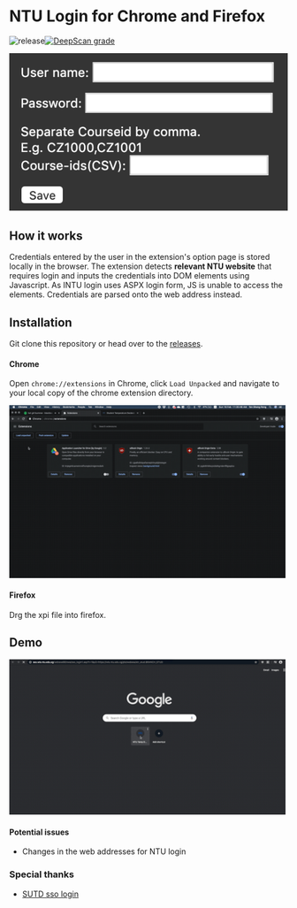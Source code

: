 # NTU Login for Chrome and Firefox

![release](https://img.shields.io/github/v/release/tanshengrong/NTU-login-extension)[![DeepScan grade](https://deepscan.io/api/teams/8036/projects/10182/branches/137010/badge/grade.svg)](https://deepscan.io/dashboard#view=project&tid=8036&pid=10182&bid=137010)

![options](./assets/options.png)

## How it works

Credentials entered by the user in the extension's option page is stored locally in the browser. The extension detects **relevant NTU website** that requires login and inputs the credentials into DOM elements using Javascript. As INTU login uses ASPX login form, JS is unable to access the elements. Credentials are parsed onto the web address instead.

## Installation

Git clone this repository or head over to the [releases](https://github.com/TanShengRong/NTU-login-extension/releases/). 

#### Chrome

Open `chrome://extensions` in Chrome, click `Load Unpacked` and navigate to your local copy of the chrome extension directory.

<img src="./assets/add_extension.gif" alt="add_extension" width="500"/>

#### Firefox

Drg the xpi file into firefox. 

## Demo

<img src="./assets/login_demo.gif" alt="login_demo" width="500" />

#### Potential issues

- Changes in the web addresses for NTU login

### Special thanks

- [SUTD sso login](https://github.com/joel-huang/edimension-sso-login)
